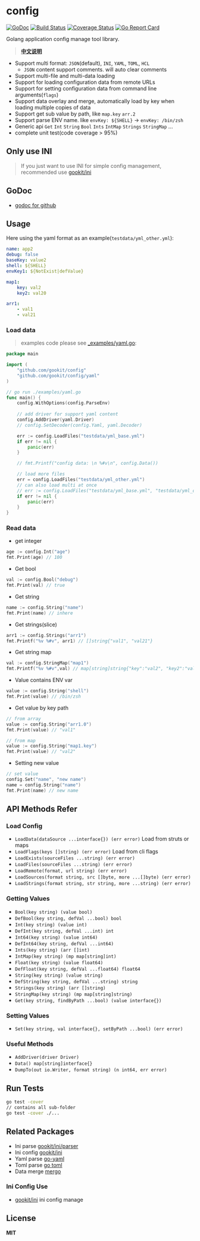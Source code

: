 # config

[![GoDoc](https://godoc.org/github.com/gookit/config?status.svg)](https://godoc.org/github.com/gookit/config)
[![Build Status](https://travis-ci.org/gookit/config.svg?branch=master)](https://travis-ci.org/gookit/config)
[![Coverage Status](https://coveralls.io/repos/github/gookit/config/badge.svg?branch=master)](https://coveralls.io/github/gookit/config?branch=master)
[![Go Report Card](https://goreportcard.com/badge/github.com/gookit/config)](https://goreportcard.com/report/github.com/gookit/config)

Golang application config manage tool library. 

> **[中文说明](README_cn.md)**

- Support multi format: `JSON`(default), `INI`, `YAML`, `TOML`, `HCL`
  - `JSON` content support comments. will auto clear comments
- Support multi-file and multi-data loading
- Support for loading configuration data from remote URLs
- Support for setting configuration data from command line arguments(`flags`)
- Support data overlay and merge, automatically load by key when loading multiple copies of data
- Support get sub value by path, like `map.key` `arr.2`
- Support parse ENV name. like `envKey: ${SHELL}` -> `envKey: /bin/zsh`
- Generic api `Get` `Int` `String` `Bool` `Ints` `IntMap` `Strings` `StringMap` ...
- complete unit test(code coverage > 95%)

## Only use INI

> If you just want to use INI for simple config management, recommended use [gookit/ini](https://github.com/gookit/ini)

## GoDoc

- [godoc for github](https://godoc.org/github.com/gookit/config)

## Usage

Here using the yaml format as an example(`testdata/yml_other.yml`):

```yaml
name: app2
debug: false
baseKey: value2
shell: ${SHELL}
envKey1: ${NotExist|defValue}

map1:
    key: val2
    key2: val20

arr1:
    - val1
    - val21
```

### Load data

> examples code please see [_examples/yaml.go](_examples/yaml.go):

```go
package main

import (
    "github.com/gookit/config"
    "github.com/gookit/config/yaml"
)

// go run ./examples/yaml.go
func main() {
	config.WithOptions(config.ParseEnv)
	
	// add driver for support yaml content
	config.AddDriver(yaml.Driver)
	// config.SetDecoder(config.Yaml, yaml.Decoder)

	err := config.LoadFiles("testdata/yml_base.yml")
	if err != nil {
		panic(err)
	}

	// fmt.Printf("config data: \n %#v\n", config.Data())

	// load more files
	err = config.LoadFiles("testdata/yml_other.yml")
	// can also load multi at once
	// err := config.LoadFiles("testdata/yml_base.yml", "testdata/yml_other.yml")
	if err != nil {
		panic(err)
	}
}
```

### Read data

- get integer

```go
age := config.Int("age")
fmt.Print(age) // 100
```

- Get bool

```go
val := config.Bool("debug")
fmt.Print(val) // true
```

- Get string

```go
name := config.String("name")
fmt.Print(name) // inhere
```

- Get strings(slice)

```go
arr1 := config.Strings("arr1")
fmt.Printf("%v %#v", arr1) // []string{"val1", "val21"}
```

- Get string map

```go
val := config.StringMap("map1")
fmt.Printf("%v %#v",val) // map[string]string{"key":"val2", "key2":"val20"}
```

- Value contains ENV var

```go
value := config.String("shell")
fmt.Print(value) // /bin/zsh
```

- Get value by key path

```go
// from array
value := config.String("arr1.0")
fmt.Print(value) // "val1"

// from map
value := config.String("map1.key")
fmt.Print(value) // "val2"
```

- Setting new value

```go
// set value
config.Set("name", "new name")
name = config.String("name")
fmt.Print(name) // new name
```

## API Methods Refer

### Load Config

- `LoadData(dataSource ...interface{}) (err error)` Load from struts or maps
- `LoadFlags(keys []string) (err error)` Load from cli flags
- `LoadExists(sourceFiles ...string) (err error)` 
- `LoadFiles(sourceFiles ...string) (err error)`
- `LoadRemote(format, url string) (err error)`
- `LoadSources(format string, src []byte, more ...[]byte) (err error)`
- `LoadStrings(format string, str string, more ...string) (err error)`

### Getting Values

- `Bool(key string) (value bool)`
- `DefBool(key string, defVal ...bool) bool`
- `Int(key string) (value int)`
- `DefInt(key string, defVal ...int) int`
- `Int64(key string) (value int64)`
- `DefInt64(key string, defVal ...int64)`
- `Ints(key string) (arr []int)`
- `IntMap(key string) (mp map[string]int)`
- `Float(key string) (value float64)`
- `DefFloat(key string, defVal ...float64) float64`
- `String(key string) (value string)`
- `DefString(key string, defVal ...string) string`
- `Strings(key string) (arr []string)`
- `StringMap(key string) (mp map[string]string)`
- `Get(key string, findByPath ...bool) (value interface{})`

### Setting Values

- `Set(key string, val interface{}, setByPath ...bool) (err error)`

### Useful Methods

- `AddDriver(driver Driver)`
- `Data() map[string]interface{}`
- `DumpTo(out io.Writer, format string) (n int64, err error)`

## Run Tests

```bash
go test -cover
// contains all sub-folder
go test -cover ./...
```

## Related Packages

- Ini parse [gookit/ini/parser](https://github.com/gookit/ini/tree/master/parser)
- Ini config [gookit/ini](https://github.com/gookit/ini)
- Yaml parse [go-yaml](https://github.com/go-yaml/yaml)
- Toml parse [go toml](https://github.com/BurntSushi/toml)
- Data merge [mergo](https://github.com/imdario/mergo)

### Ini Config Use

- [gookit/ini](https://github.com/gookit/ini) ini config manage

## License

**MIT**
